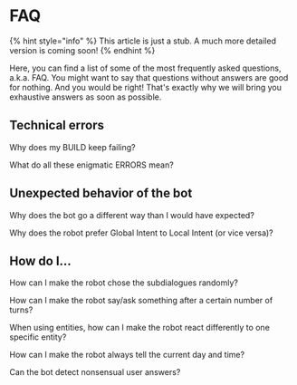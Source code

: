# FAQ

{% hint style="info" %}
This article is just a stub. A much more detailed version is coming soon!
{% endhint %}

Here, you can find a list of some of the most frequently asked questions, a.k.a. FAQ. You might want to say that questions without answers are good for nothing. And you would be right! That's exactly why we will bring you exhaustive answers as soon as possible.

## Technical errors

Why does my BUILD keep failing?

What do all these enigmatic ERRORS mean?

## Unexpected behavior of the bot

Why does the bot go a different way than I would have expected?

Why does the robot prefer Global Intent to Local Intent \(or vice versa\)?

## How do I...

How can I make the robot chose the subdialogues randomly?

How can I make the robot say/ask something after a certain number of turns?

When using entities, how can I make the robot react differently to one specific entity?

How can I make the robot always tell the current day and time?

Can the bot detect nonsensual user answers?

